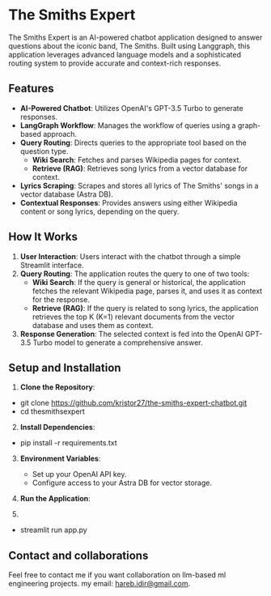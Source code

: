 # The Smiths Expert

The Smiths Expert is an AI-powered chatbot application designed to answer questions about the iconic band, The Smiths. Built using Langgraph, this application leverages advanced language models and a sophisticated routing system to provide accurate and context-rich responses.

## Features

- **AI-Powered Chatbot**: Utilizes OpenAI's GPT-3.5 Turbo to generate responses.
- **LangGraph Workflow**: Manages the workflow of queries using a graph-based approach.
- **Query Routing**: Directs queries to the appropriate tool based on the question type.
  - **Wiki Search**: Fetches and parses Wikipedia pages for context.
  - **Retrieve (RAG)**: Retrieves song lyrics from a vector database for context.
- **Lyrics Scraping**: Scrapes and stores all lyrics of The Smiths' songs in a vector database (Astra DB).
- **Contextual Responses**: Provides answers using either Wikipedia content or song lyrics, depending on the query.

## How It Works

1. **User Interaction**: Users interact with the chatbot through a simple Streamlit interface.
2. **Query Routing**: The application routes the query to one of two tools:
   - **Wiki Search**: If the query is general or historical, the application fetches the relevant Wikipedia page, parses it, and uses it as context for the response.
   - **Retrieve (RAG)**: If the query is related to song lyrics, the application retrieves the top K (K=1) relevant documents from the vector database and uses them as context.
3. **Response Generation**: The selected context is fed into the OpenAI GPT-3.5 Turbo model to generate a comprehensive answer.

## Setup and Installation

1. **Clone the Repository**:

  - git clone https://github.com/kristor27/the-smiths-expert-chatbot.git
  - cd thesmithsexpert


2. **Install Dependencies**:

  - pip install -r requirements.txt


3. **Environment Variables**:
   - Set up your OpenAI API key.
   - Configure access to your Astra DB for vector storage.

4. **Run the Application**:
5. 
  - streamlit run app.py


## Contact and collaborations

Feel free to contact me if you want collaboration on llm-based ml engineering projects. my email: hareb.idir@gmail.com.
